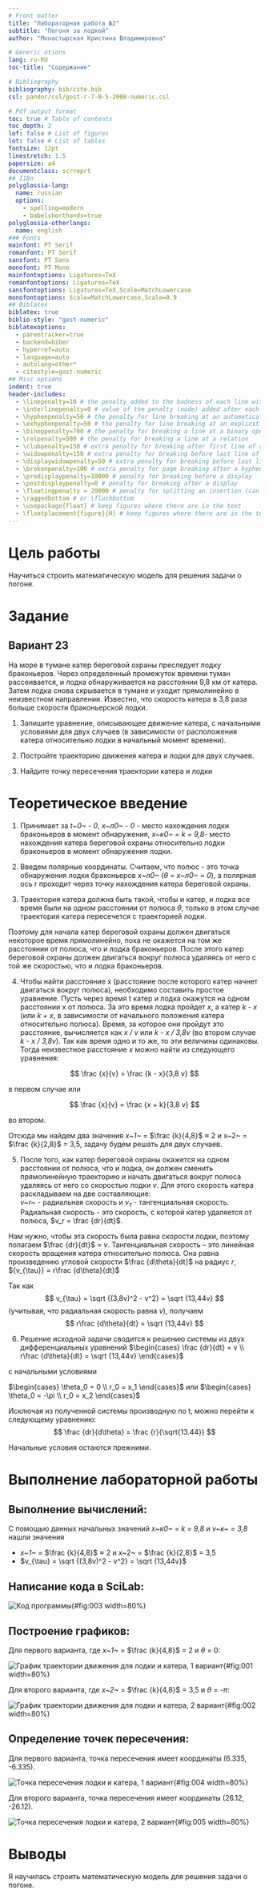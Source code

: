 ```yaml
---
# Front matter
title: "Лабораторная работа №2"
subtitle: "Погоня за лодкой"
author: "Монастырская Кристина Владимировна"

# Generic otions
lang: ru-RU
toc-title: "Содержание"

# Bibliography
bibliography: bib/cite.bib
csl: pandoc/csl/gost-r-7-0-5-2008-numeric.csl

# Pdf output format
toc: true # Table of contents
toc_depth: 2
lof: false # List of figures
lot: false # List of tables
fontsize: 12pt
linestretch: 1.5
papersize: a4
documentclass: scrreprt
## I18n
polyglossia-lang:
  name: russian
  options:
	- spelling=modern
	- babelshorthands=true
polyglossia-otherlangs:
  name: english
### Fonts
mainfont: PT Serif
romanfont: PT Serif
sansfont: PT Sans
monofont: PT Mono
mainfontoptions: Ligatures=TeX
romanfontoptions: Ligatures=TeX
sansfontoptions: Ligatures=TeX,Scale=MatchLowercase
monofontoptions: Scale=MatchLowercase,Scale=0.9
## Biblatex
biblatex: true
biblio-style: "gost-numeric"
biblatexoptions:
  - parentracker=true
  - backend=biber
  - hyperref=auto
  - language=auto
  - autolang=other*
  - citestyle=gost-numeric
## Misc options
indent: true
header-includes:
  - \linepenalty=10 # the penalty added to the badness of each line within a paragraph (no associated penalty node) Increasing the value makes tex try to have fewer lines in the paragraph.
  - \interlinepenalty=0 # value of the penalty (node) added after each line of a paragraph.
  - \hyphenpenalty=50 # the penalty for line breaking at an automatically inserted hyphen
  - \exhyphenpenalty=50 # the penalty for line breaking at an explicit hyphen
  - \binoppenalty=700 # the penalty for breaking a line at a binary operator
  - \relpenalty=500 # the penalty for breaking a line at a relation
  - \clubpenalty=150 # extra penalty for breaking after first line of a paragraph
  - \widowpenalty=150 # extra penalty for breaking before last line of a paragraph
  - \displaywidowpenalty=50 # extra penalty for breaking before last line before a display math
  - \brokenpenalty=100 # extra penalty for page breaking after a hyphenated line
  - \predisplaypenalty=10000 # penalty for breaking before a display
  - \postdisplaypenalty=0 # penalty for breaking after a display
  - \floatingpenalty = 20000 # penalty for splitting an insertion (can only be split footnote in standard LaTeX)
  - \raggedbottom # or \flushbottom
  - \usepackage{float} # keep figures where there are in the text
  - \floatplacement{figure}{H} # keep figures where there are in the text
---
```


# Цель работы

Научиться строить математическую модель для решения задачи о погоне.


# Задание

## Вариант 23

На море в тумане катер береговой охраны преследует лодку браконьеров.
Через определенный промежуток времени туман рассеивается, и лодка
обнаруживается на расстоянии 9,8 км от катера. Затем лодка снова скрывается в
тумане и уходит прямолинейно в неизвестном направлении. Известно, что скорость
катера в 3,8 раза больше скорости браконьерской лодки.

1. Запишите уравнение, описывающее движение катера, с начальными 
условиями для двух случаев (в зависимости от расположения катера 
относительно лодки в начальный момент времени). 

2. Постройте траекторию движения катера и лодки для двух случаев.

3. Найдите точку пересечения траектории катера и лодки



# Теоретическое введение

1. Принимает за *t~0~ - 0*, *x~л0~ - 0* - место нахождения лодки браконьеров в 
момент обнаружения, *x~к0~ = k = 9,8*- место нахождения катера береговой охраны 
относительно лодки браконьеров в момент обнаружения лодки.

2. Введем полярные координаты. Считаем, что полюс - это точка обнаружения 
лодки браконьеров *x~л0~* (*$\theta$ = x~л0~ = 0*), а полярная ось r проходит через точку 
нахождения катера береговой охраны.
 
3. Траектория катера должна быть такой, чтобы и катер, и лодка все время 
были на одном расстоянии от полюса *$\theta$*, только в этом случае траектория 
катера пересечется с траекторией лодки. 

Поэтому для начала катер береговой охраны должен двигаться некоторое 
время прямолинейно, пока не окажется на том же расстоянии от полюса, что 
и лодка браконьеров. После этого катер береговой охраны должен двигаться 
вокруг полюса удаляясь от него с той же скоростью, что и лодка 
браконьеров.

4. Чтобы найти расстояние x (расстояние после которого катер начнет двигаться вокруг полюса), необходимо составить простое уравнение. 
Пусть через время t катер и лодка окажутся на одном расстоянии x от полюса. 
За это время лодка пройдет *x*, а катер *k - x* (или *k + x*, в зависимости от начального положения катера относительно полюса). 
Время, за которое они пройдут это расстояние, вычисляется как *x / v* или *k - x / 3,8v* (во втором 
случае *k - x / 3,8v*). 
Так как время одно и то же, то эти величины одинаковы. 
Тогда неизвестное расстояние *x* можно найти из следующего уравнения:

$$
\frac {x}{v} = \frac {k - x}{3,8 v}
$$

в первом случае или 

$$
\frac {x}{v} = \frac {x + k}{3,8 v}
$$

во втором.

Отсюда мы найдем два значения *x~1~* = $\frac {k}{4,8}$ ≈ 2 и x~2~ = $\frac {k}{2,8}$ = 3,5, 
задачу будем решать для двух случаев.

5. После того, как катер береговой охраны окажется на одном расстоянии от 
полюса, что и лодка, он должен сменить прямолинейную траекторию и 
начать двигаться вокруг полюса удаляясь от него со скоростью лодки *v*.
Для этого скорость катера раскладываем на две составляющие:  
*v~r~* - радиальная скорость и $v_\tau$ - тангенциальная скорость. 
Радиальная 
скорость - это скорость, с которой катер удаляется от полюса, 
$v_r = \frac {dr}{dt}$.

Нам нужно, чтобы эта скорость была равна скорости лодки, поэтому полагаем $\frac {dr}{dt}$ = *v*.
Тангенциальная скорость – это линейная скорость вращения катера относительно полюса. 
Она равна произведению угловой скорости 
$\frac {d\theta}{dt}$ на радиус *r*, 
${v_{\tau}} = r\frac {d\theta}{dt}$

Так как 
$$
v_{\tau} = \sqrt {(3,8v)^2 - v^2} = \sqrt {13,44v}
$$
(учитывая, что радиальная скорость равна *v*), 
получаем 
$$
r\frac {d\theta}{dt} = \sqrt {13,44v}
$$


6. Решение исходной задачи сводится к решению системы из двух дифференциальных уравнений 
$\begin{cases} \frac {dr}{dt} = v \\ r\frac {d\theta}{dt} = \sqrt {13,44v} \end{cases}$

с начальными условиями 

$\begin{cases} \theta_0 = 0 \\ r_0 = x_1 \end{cases}$ или $\begin{cases} \theta_0 = -\pi \\ r_0 = x_2 \end{cases}$

Исключая из полученной системы производную по t, можно перейти к 
следующему уравнению:
$$
\frac {dr}{d\theta} = \frac {r}{\sqrt{13.44}}
$$

Начальные условия остаются прежними. 

# Выполнение лабораторной работы

## Выполнение вычислений:
С помощью данных начальных значений *x~к0~ = k = 9,8* и *v~к~ = 3,8* нашли значения

- *x~1~* = $\frac {k}{4,8}$ ≈ 2 и x~2~ = $\frac {k}{2,8}$ = 3,5
- $v_{\tau} = \sqrt {(3,8v)^2 - v^2} = \sqrt {13,44v}$

## Написание кода в SciLab:

![Код программы](images/img3.jpg){#fig:003 width=80%}

## Построение графиков:

Для первого варианта, где *x~1~* = $\frac {k}{4,8}$ = 2 и $\theta$ = 0:

![График траектории движения для лодки и катера, 1 вариант](images/img1.jpg){#fig:001 width=80%}

Для второго варианта, где *x~2~* = $\frac {k}{4,8}$ = 3,5 и $\theta$ = -$\pi$:

![График траектории движения для лодки и катера, 2 вариант](images/img2.jpg){#fig:002 width=80%}

## Определение точек пересечения:

Для первого варианта, точка пересечения имеет координаты (6.335, -6.335).

![Точка пересечения лодки и катера, 1 вариант](images/img4.jpg){#fig:004 width=80%}

Для второго варианта, точка пересечения имеет координаты (26.12, -26.12).

![Точка пересечения лодки и катера, 2 вариант](images/img5.jpg){#fig:005 width=80%}


# Выводы

Я научилась строить математическую модель для решения задачи о погоне.

